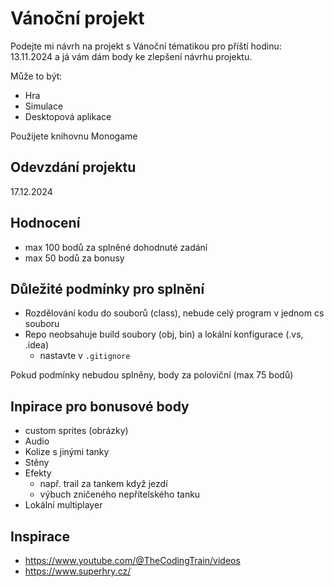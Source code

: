 # Vánoční projekt

Podejte mi návrh na projekt s Vánoční tématikou pro příští hodinu: 13.11.2024 a já vám dám body ke zlepšení návrhu projektu. 

Může to být:
- Hra
- Simulace
- Desktopová aplikace


Použijete knihovnu Monogame

## Odevzdání projektu

17.12.2024

## Hodnocení

- max 100 bodů za splněné dohodnuté zadání
- max 50 bodů za bonusy


## Důležité podmínky pro splnění

- Rozdělování kodu do souborů (class), nebude celý program v jednom cs souboru
- Repo neobsahuje build soubory (obj, bin) a lokální konfigurace (.vs, .idea)
    - nastavte v `.gitignore`


Pokud podmínky nebudou splněny, body za poloviční (max 75 bodů)

## Inpirace pro bonusové body

- custom sprites (obrázky)
- Audio
- Kolize s jinými tanky
- Stěny
- Efekty
    - např. trail za tankem když jezdí
    - výbuch zničeného nepřítelského tanku
- Lokální multiplayer

## Inspirace

- https://www.youtube.com/@TheCodingTrain/videos
- https://www.superhry.cz/
